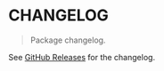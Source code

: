 # CHANGELOG

> Package changelog.

See [GitHub Releases](https://github.com/stdlib-js/math-base-special-kernel-cos/releases) for the changelog.